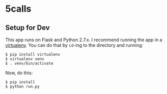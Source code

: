 # 5calls

## Setup for Dev

This app runs on Flask and Python 2.7.x. I recommend running the app in a [virtualenv](http://docs.python-guide.org/en/latest/dev/virtualenvs/). You can do that by `cd`-ing to the directory and running:

```
$ pip install virtualenv
$ virtualenv venv
$ . venv/bin/activate
```

Now, do this:

```
$ pip install
$ python run.py
```
